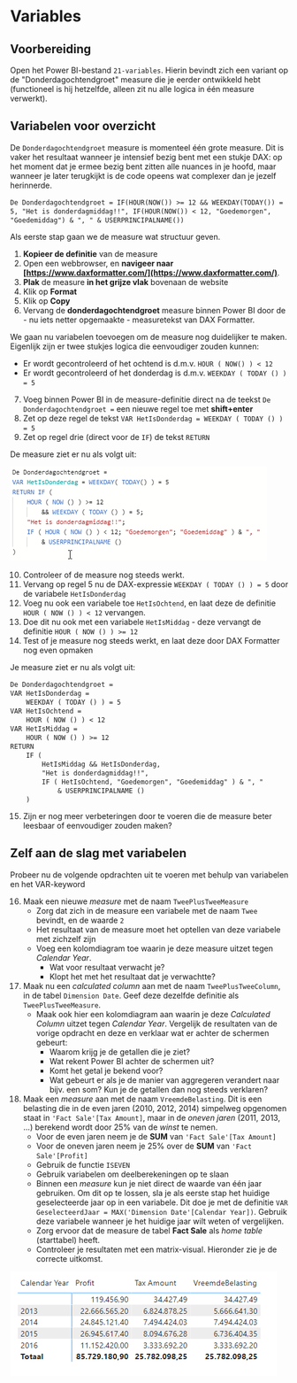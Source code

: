# Variables

## Voorbereiding

Open het Power BI-bestand `21-variables`. Hierin bevindt zich een variant op de "Donderdagochtendgroet" measure die je eerder ontwikkeld hebt (functioneel is hij hetzelfde, alleen zit nu alle logica in één measure verwerkt).

## Variabelen voor overzicht

De `Donderdagochtendgroet` measure is momenteel één grote measure. Dit is vaker het resultaat wanneer je intensief bezig bent met een stukje DAX: op het moment dat je ermee bezig bent zitten alle nuances in je hoofd, maar wanneer je later terugkijkt is de code opeens wat complexer dan je jezelf herinnerde.

```dax
De Donderdagochtendgroet = IF(HOUR(NOW()) >= 12 && WEEKDAY(TODAY()) = 5, "Het is donderdagmiddag!!", IF(HOUR(NOW()) < 12, "Goedemorgen", "Goedemiddag") & ", " & USERPRINCIPALNAME())
```

Als eerste stap gaan we de measure wat structuur geven.

1. **Kopieer de definitie** van de measure
2. Open een webbrowser, en **navigeer naar [https://www.daxformatter.com/](https://www.daxformatter.com/)**.
3. **Plak** de measure **in het grijze vlak** bovenaan de website
4. Klik op **Format**
5. Klik op **Copy**
6. Vervang de **donderdagochtendgroet** measure binnen Power BI door de - nu iets netter opgemaakte - measuretekst van DAX Formatter.

We gaan nu variabelen toevoegen om de measure nog duidelijker te maken. Eigenlijk zijn er twee stukjes logica die eenvoudiger zouden kunnen:

* Er wordt gecontroleerd of het ochtend is d.m.v. `HOUR ( NOW() ) < 12`
* Er wordt gecontroleerd of het donderdag is d.m.v. `WEEKDAY ( TODAY () ) = 5`

7. Voeg binnen Power BI in de measure-definitie direct na de teekst `De Donderdagochtendgroet =` een nieuwe regel toe met **shift+enter**
8. Zet op deze regel de tekst `VAR HetIsDonderdag = WEEKDAY ( TODAY () ) = 5`
9. Zet op regel drie (direct voor de `IF`) de tekst `RETURN `

De measure ziet er nu als volgt uit:

![Eerste stap met VAR en RETURN](img/20-01-var-return-introductie.png)

10. Controleer of de measure nog steeds werkt.
11. Vervang op regel 5 nu de DAX-expressie `WEEKDAY ( TODAY () ) = 5` door de variabele `HetIsDonderdag`
12. Voeg nu ook een variabele toe `HetIsOchtend`, en laat deze de definitie `HOUR ( NOW () ) < 12` vervangen.
13. Doe dit nu ook met een variabele `HetIsMiddag` - deze vervangt de definitie `HOUR ( NOW () ) >= 12`
14. Test of je measure nog steeds werkt, en laat deze door DAX Formatter nog even opmaken

Je measure ziet er nu als volgt uit:

```dax
De Donderdagochtendgroet =
VAR HetIsDonderdag =
    WEEKDAY ( TODAY () ) = 5
VAR HetIsOchtend =
    HOUR ( NOW () ) < 12
VAR HetIsMiddag =
    HOUR ( NOW () ) >= 12
RETURN
    IF (
        HetIsMiddag && HetIsDonderdag,
        "Het is donderdagmiddag!!",
        IF ( HetIsOchtend, "Goedemorgen", "Goedemiddag" ) & ", "
            & USERPRINCIPALNAME ()
    )
```

15. Zijn er nog meer verbeteringen door te voeren die de measure beter leesbaar of eenvoudiger zouden maken?

## Zelf aan de slag met variabelen

Probeer nu de volgende opdrachten uit te voeren met behulp van variabelen en het VAR-keyword

16. Maak een nieuwe *measure* met de naam `TweePlusTweeMeasure`
    * Zorg dat zich in de measure een variabele met de naam `Twee`  bevindt, en de waarde `2`
    * Het resultaat van de measure moet het optellen van deze  variabele met zichzelf zijn
    * Voeg een kolomdiagram toe waarin je deze measure uitzet tegen *Calendar Year*. 
      * Wat voor resultaat verwacht je?
      * Klopt het met het resultaat dat je verwachtte?
17. Maak nu een *calculated column* aan met de naam `TweePlusTweeColumn`, in de tabel `Dimension Date`. Geef deze dezelfde definitie als `TweePlusTweeMeasure`.
    * Maak ook hier een kolomdiagram aan waarin je deze *Calculated  Column* uitzet tegen *Calendar Year*. Vergelijk de resultaten van  de vorige opdracht en deze en verklaar wat er achter de schermen  gebeurt:
      * Waarom krijg je de getallen die je ziet?
      * Wat rekent Power BI achter de schermen uit?
      * Komt het getal je bekend voor?
      * Wat gebeurt er als je de manier van aggregeren verandert naar bijv. een som? Kun je de getallen dan nog steeds verklaren?
18. Maak een *measure* aan met de naam `VreemdeBelasting`. Dit is een belasting die in de even jaren (2010, 2012, 2014) simpelweg opgenomen staat in `'Fact Sale'[Tax Amount]`, maar in de *oneven jaren* (2011, 2013, ...) berekend wordt door 25% van de *winst* te nemen. 
    * Voor de even jaren neem je de **SUM** van `'Fact Sale'[Tax Amount]`
    * Voor de oneven jaren neem je 25% over de **SUM** van `'Fact Sale'[Profit]`
    * Gebruik de functie `ISEVEN`
    * Gebruik variabelen om deelberekeningen op te slaan
    * Binnen een *measure* kun je niet direct de waarde van één jaar gebruiken. Om dit op te lossen, sla je als eerste stap het huidige geselecteerde jaar op in een variabele. Dit doe je met de definitie `VAR GeselecteerdJaar = MAX('Dimension Date'[Calendar Year])`. Gebruik deze variabele wanneer je het huidige jaar wilt weten of vergelijken.
    * Zorg ervoor dat de measure de tabel **Fact Sale** als *home table* (starttabel) heeft.
    * Controleer je resultaten met een matrix-visual. Hieronder zie je de correcte uitkomst.

![Correcte uitkomst van de "vreemde belasting" opgave](img/20-02-correcte-uitkomst-vreemdebelasting.png)
